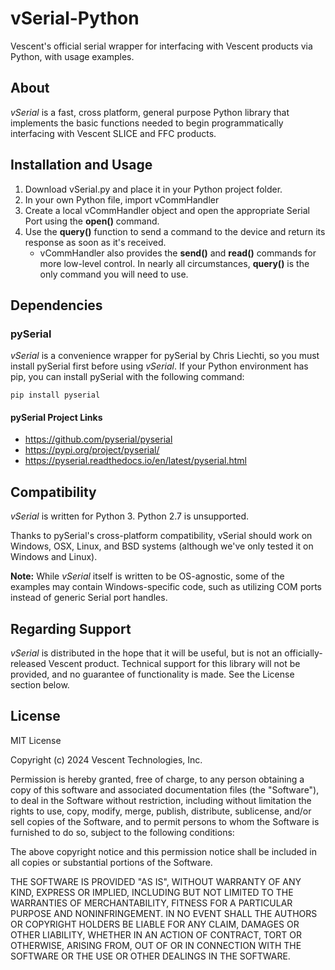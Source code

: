 # vSerial-Python
Vescent's official serial wrapper for interfacing with Vescent products via Python, with usage examples.

## About
*vSerial* is a fast, cross platform, general purpose Python library that implements the basic functions needed to begin programmatically interfacing with Vescent SLICE and FFC products.

## Installation and Usage
1. Download vSerial.py and place it in your Python project folder.
2. In your own Python file, import vCommHandler
3. Create a local vCommHandler object and open the appropriate Serial Port using the **open()** command.
4. Use the **query()** function to send a command to the device and return its response as soon as it's received.
	- vCommHandler also provides the **send()** and **read()** commands for more low-level control.  In nearly all circumstances, **query()** is the only command you will need to use.

## Dependencies
### pySerial
*vSerial* is a convenience wrapper for pySerial by Chris Liechti, so you must install pySerial first before using *vSerial*.
If your Python environment has pip, you can install pySerial with the following command:
```
pip install pyserial
```
#### pySerial Project Links
- https://github.com/pyserial/pyserial
- https://pypi.org/project/pyserial/
- https://pyserial.readthedocs.io/en/latest/pyserial.html
	
## Compatibility
*vSerial* is written for Python 3.  Python 2.7 is unsupported.

Thanks to pySerial's cross-platform compatibility, vSerial should work on Windows, OSX, Linux, and BSD systems (although we've only tested it on Windows and Linux).

**Note:** While *vSerial* itself is written to be OS-agnostic, some of the examples may contain Windows-specific code, such as utilizing COM ports instead of generic Serial port handles.

## Regarding Support
*vSerial* is distributed in the hope that it will be useful, but is not an officially-released Vescent product.  Technical support for this library will not be provided, and no guarantee of functionality is made.  See the License section below.

## License
MIT License

Copyright (c) 2024 Vescent Technologies, Inc.

Permission is hereby granted, free of charge, to any person obtaining a copy
of this software and associated documentation files (the "Software"), to deal
in the Software without restriction, including without limitation the rights
to use, copy, modify, merge, publish, distribute, sublicense, and/or sell
copies of the Software, and to permit persons to whom the Software is
furnished to do so, subject to the following conditions:

The above copyright notice and this permission notice shall be included in all
copies or substantial portions of the Software.

THE SOFTWARE IS PROVIDED "AS IS", WITHOUT WARRANTY OF ANY KIND, EXPRESS OR
IMPLIED, INCLUDING BUT NOT LIMITED TO THE WARRANTIES OF MERCHANTABILITY,
FITNESS FOR A PARTICULAR PURPOSE AND NONINFRINGEMENT. IN NO EVENT SHALL THE
AUTHORS OR COPYRIGHT HOLDERS BE LIABLE FOR ANY CLAIM, DAMAGES OR OTHER
LIABILITY, WHETHER IN AN ACTION OF CONTRACT, TORT OR OTHERWISE, ARISING FROM,
OUT OF OR IN CONNECTION WITH THE SOFTWARE OR THE USE OR OTHER DEALINGS IN THE
SOFTWARE.

